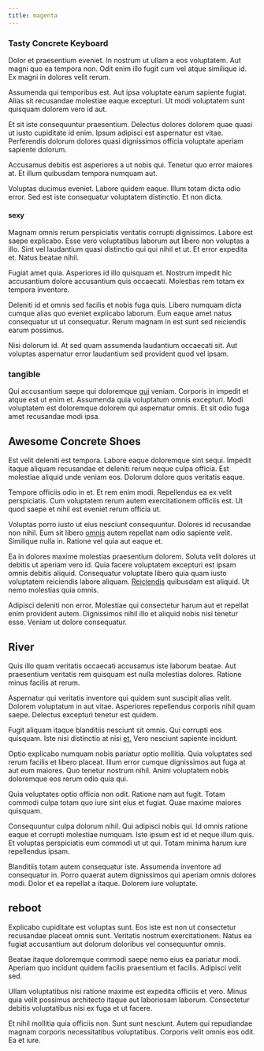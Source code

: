 ```yaml
---
title: magenta
---
```


### Tasty Concrete Keyboard

Dolor et praesentium eveniet. In nostrum ut ullam a eos voluptatem. Aut magni quo ea tempora non. Odit enim illo fugit cum vel atque similique id. Ex magni in dolores velit rerum.

Assumenda qui temporibus est. Aut ipsa voluptate earum sapiente fugiat. Alias sit recusandae molestiae eaque excepturi. Ut modi voluptatem sunt quisquam dolorem vero id aut.

Et sit iste consequuntur praesentium. Delectus dolores dolorem quae quasi ut iusto cupiditate id enim. Ipsum adipisci est aspernatur est vitae. Perferendis dolorum dolores quasi dignissimos officia voluptate aperiam sapiente dolorum.

Accusamus debitis est asperiores a ut nobis qui. Tenetur quo error maiores at. Et illum quibusdam tempora numquam aut.

Voluptas ducimus eveniet. Labore quidem eaque. Illum totam dicta odio error. Sed est iste consequatur voluptatem distinctio. Et non dicta.

#### sexy

Magnam omnis rerum perspiciatis veritatis corrupti dignissimos. Labore est saepe explicabo. Esse vero voluptatibus laborum aut libero non voluptas a illo. Sint vel laudantium quasi distinctio qui qui nihil et ut. Et error expedita et. Natus beatae nihil.

Fugiat amet quia. Asperiores id illo quisquam et. Nostrum impedit hic accusantium dolore accusantium quis occaecati. Molestias rem totam ex tempora inventore.

Deleniti id et omnis sed facilis et nobis fuga quis. Libero numquam dicta cumque alias quo eveniet explicabo laborum. Eum eaque amet natus consequatur ut ut consequatur. Rerum magnam in est sunt sed reiciendis earum possimus.

Nisi dolorum id. At sed quam assumenda laudantium occaecati sit. Aut voluptas aspernatur error laudantium sed provident quod vel ipsam.

### tangible

Qui accusantium saepe qui doloremque [qui](/facere/odit/equatorial_guinea.md) veniam. Corporis in impedit et atque est ut enim et. Assumenda quia voluptatum omnis excepturi. Modi voluptatem est doloremque dolorem qui aspernatur omnis. Et sit odio fuga amet recusandae modi ipsa.

## Awesome Concrete Shoes

Est velit deleniti est tempora. Labore eaque doloremque sint sequi. Impedit itaque aliquam recusandae et deleniti rerum neque culpa officia. Est molestiae aliquid unde veniam eos. Dolorum dolore quos veritatis eaque.

Tempore officiis odio in et. Et rem enim modi. Repellendus ea ex velit perspiciatis. Cum voluptatem rerum autem exercitationem officiis est. Ut quod saepe et nihil est eveniet rerum officia ut.

Voluptas porro iusto ut eius nesciunt consequuntur. Dolores id recusandae non nihil. Eum sit libero [omnis](/quas/back_end_customizable_core.md) autem repellat nam odio sapiente velit. Similique nulla in. Ratione vel quia aut eaque et.

Ea in dolores maxime molestias praesentium dolorem. Soluta velit dolores ut debitis ut aperiam vero id. Quia facere voluptatem excepturi est ipsam omnis debitis aliquid. Consequatur voluptate libero quia quam iusto voluptatem reiciendis labore aliquam. [Reiciendis](/facere/adipisci/quam/rustic_steel_salad.md) quibusdam est aliquid. Ut nemo molestias quia omnis.

Adipisci deleniti non error. Molestiae qui consectetur harum aut et repellat enim provident autem. Dignissimos nihil illo et aliquid nobis nisi tenetur esse. Veniam ut dolore consequatur.

## River

Quis illo quam veritatis occaecati accusamus iste laborum beatae. Aut praesentium veritatis rem quisquam est nulla molestias dolores. Ratione minus facilis at rerum.

Aspernatur qui veritatis inventore qui quidem sunt suscipit alias velit. Dolorem voluptatum in aut vitae. Asperiores repellendus corporis nihil quam saepe. Delectus excepturi tenetur est quidem.

Fugit aliquam itaque blanditiis nesciunt sit omnis. Qui corrupti eos quisquam. Iste nisi distinctio at nisi [et.](/in/indigo.md) Vero nesciunt sapiente incidunt.

Optio explicabo numquam nobis pariatur optio mollitia. Quia voluptates sed rerum facilis et libero placeat. Illum error cumque dignissimos aut fuga at aut eum maiores. Quo tenetur nostrum nihil. Animi voluptatem nobis doloremque eos rerum odio quia qui.

Quia voluptates optio officia non odit. Ratione nam aut fugit. Totam commodi culpa totam quo iure sint eius et fugiat. Quae maxime maiores quisquam.

Consequuntur culpa dolorum nihil. Qui adipisci nobis qui. Id omnis ratione eaque et corrupti molestiae numquam. Iste ipsum est id et neque illum quis. Et voluptas perspiciatis eum commodi ut ut qui. Totam minima harum iure repellendus ipsam.

Blanditiis totam autem consequatur iste. Assumenda inventore ad consequatur in. Porro quaerat autem dignissimos qui aperiam omnis dolores modi. Dolor et ea repellat a itaque. Dolorem iure voluptate.

## reboot

Explicabo cupiditate est voluptas sunt. Eos iste est non ut consectetur recusandae placeat omnis sunt. Veritatis nostrum exercitationem. Natus ea fugiat accusantium aut dolorum doloribus vel consequuntur omnis.

Beatae itaque doloremque commodi saepe nemo eius ea pariatur modi. Aperiam quo incidunt quidem facilis praesentium et facilis. Adipisci velit sed.

Ullam voluptatibus nisi ratione maxime est expedita officiis et vero. Minus quia velit possimus architecto itaque aut laboriosam laborum. Consectetur debitis voluptatibus nisi ex fuga et ut facere.

Et nihil mollitia quia officiis non. Sunt sunt nesciunt. Autem qui repudiandae magnam corporis necessitatibus voluptatibus. Corporis velit omnis eos odit. Ea et iure.
